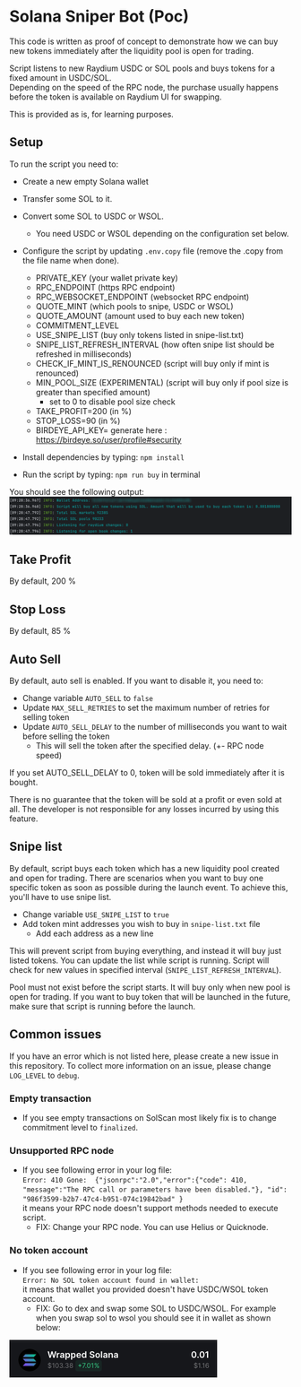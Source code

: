 # Solana Sniper Bot (Poc)
This code is written as proof of concept to demonstrate how we can buy new tokens immediately after the liquidity pool is open for trading.

Script listens to new Raydium USDC or SOL pools and buys tokens for a fixed amount in USDC/SOL.  
Depending on the speed of the RPC node, the purchase usually happens before the token is available on Raydium UI for swapping.

This is provided as is, for learning purposes.

## Setup
To run the script you need to:
- Create a new empty Solana wallet
- Transfer some SOL to it.
- Convert some SOL to USDC or WSOL.
  - You need USDC or WSOL depending on the configuration set below.
- Configure the script by updating `.env.copy` file (remove the .copy from the file name when done).
  - PRIVATE_KEY (your wallet private key)
  - RPC_ENDPOINT (https RPC endpoint)
  - RPC_WEBSOCKET_ENDPOINT (websocket RPC endpoint)
  - QUOTE_MINT (which pools to snipe, USDC or WSOL)
  - QUOTE_AMOUNT (amount used to buy each new token)
  - COMMITMENT_LEVEL
  - USE_SNIPE_LIST (buy only tokens listed in snipe-list.txt)
  - SNIPE_LIST_REFRESH_INTERVAL (how often snipe list should be refreshed in milliseconds)
  - CHECK_IF_MINT_IS_RENOUNCED (script will buy only if mint is renounced)
  - MIN_POOL_SIZE (EXPERIMENTAL) (script will buy only if pool size is greater than specified amount)
    - set to 0 to disable pool size check
  - TAKE_PROFIT=200 (in %)
  - STOP_LOSS=90 (in %)
  - BIRDEYE_API_KEY= generate here : https://birdeye.so/user/profile#security
  
- Install dependencies by typing: `npm install`
- Run the script by typing: `npm run buy` in terminal

You should see the following output:  
![output](readme/output.png)


## Take Profit
By default, 200 %

## Stop Loss
By default, 85 %

## Auto Sell
By default, auto sell is enabled. If you want to disable it, you need to:
- Change variable `AUTO_SELL` to `false`
- Update `MAX_SELL_RETRIES` to set the maximum number of retries for selling token
- Update `AUTO_SELL_DELAY` to the number of milliseconds you want to wait before selling the token
  - This will sell the token after the specified delay. (+- RPC node speed)

If you set AUTO_SELL_DELAY to 0, token will be sold immediately after it is bought.

There is no guarantee that the token will be sold at a profit or even sold at all. The developer is not responsible for any losses incurred by using this feature.

## Snipe list
By default, script buys each token which has a new liquidity pool created and open for trading. 
There are scenarios when you want to buy one specific token as soon as possible during the launch event.
To achieve this, you'll have to use snipe list.
- Change variable `USE_SNIPE_LIST` to `true`
- Add token mint addresses you wish to buy in `snipe-list.txt` file
  - Add each address as a new line

This will prevent script from buying everything, and instead it will buy just listed tokens.
You can update the list while script is running. Script will check for new values in specified interval (`SNIPE_LIST_REFRESH_INTERVAL`).

Pool must not exist before the script starts.
It will buy only when new pool is open for trading. If you want to buy token that will be launched in the future, make sure that script is running before the launch.


## Common issues
If you have an error which is not listed here, please create a new issue in this repository.
To collect more information on an issue, please change `LOG_LEVEL` to `debug`.

### Empty transaction
- If you see empty transactions on SolScan most likely fix is to change commitment level to `finalized`.

### Unsupported RPC node
- If you see following error in your log file:  
  `Error: 410 Gone:  {"jsonrpc":"2.0","error":{"code": 410, "message":"The RPC call or parameters have been disabled."}, "id": "986f3599-b2b7-47c4-b951-074c19842bad" }`  
  it means your RPC node doesn't support methods needed to execute script.
  - FIX: Change your RPC node. You can use Helius or Quicknode.

### No token account
- If you see following error in your log file:  
  `Error: No SOL token account found in wallet: `  
  it means that wallet you provided doesn't have USDC/WSOL token account.
  - FIX: Go to dex and swap some SOL to USDC/WSOL. For example when you swap sol to wsol you should see it in wallet as shown below:

![wsol](readme/wsol.png)